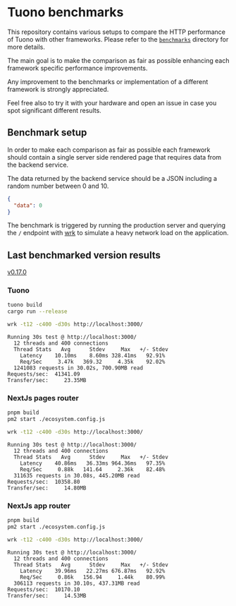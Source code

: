 # Tuono benchmarks

This repository contains various setups to compare the HTTP performance of Tuono with other frameworks. Please refer to the [`benchmarks`](./benchmarks/) directory for more details.

The main goal is to make the comparison as fair as possible enhancing each framework specific
performance improvements.

Any improvement to the benchmarks or implementation of a different framework is strongly appreciated.

Feel free also to try it with your hardware and open an issue in case you spot significant different results.

## Benchmark setup

In order to make each comparison as fair as possible each framework should contain a single server side
rendered page that requires data from the backend service.

The data returned by the backend service should be a JSON including a random number between 0 and 10.

```json
{
  "data": 0
}
```

The benchmark is triggered by running the production server and querying the `/` endpoint with [wrk](https://github.com/wg/wrk) to simulate a heavy network load on the application.

## Last benchmarked version results

[v0.17.0](/benchmarks/v0.17.0)

### Tuono

```sh
tuono build
cargo run --release
```

```sh
wrk -t12 -c400 -d30s http://localhost:3000/
```

```text
Running 30s test @ http://localhost:3000/
  12 threads and 400 connections
  Thread Stats   Avg      Stdev     Max   +/- Stdev
    Latency    10.10ms    8.60ms 328.41ms   92.91%
    Req/Sec     3.47k   369.32     4.35k    92.02%
  1241083 requests in 30.02s, 700.90MB read
Requests/sec:  41341.09
Transfer/sec:     23.35MB
```

### NextJs pages router

```sh
pnpm build
pm2 start ./ecosystem.config.js
```

```sh
wrk -t12 -c400 -d30s http://localhost:3000/
```

```text
Running 30s test @ http://localhost:3000/
  12 threads and 400 connections
  Thread Stats   Avg      Stdev     Max   +/- Stdev
    Latency    40.86ms   36.33ms 964.36ms   97.35%
    Req/Sec     0.88k   141.64     2.36k    82.48%
  311635 requests in 30.08s, 445.20MB read
Requests/sec:  10358.80
Transfer/sec:     14.80MB
```

### NextJs app router

```sh
pnpm build
pm2 start ./ecosystem.config.js
```

```sh
wrk -t12 -c400 -d30s http://localhost:3000/
```

```text
Running 30s test @ http://localhost:3000/
  12 threads and 400 connections
  Thread Stats   Avg      Stdev     Max   +/- Stdev
    Latency    39.96ms   22.27ms 676.87ms   92.92%
    Req/Sec     0.86k   156.94     1.44k    80.99%
  306113 requests in 30.10s, 437.31MB read
Requests/sec:  10170.10
Transfer/sec:     14.53MB
```
